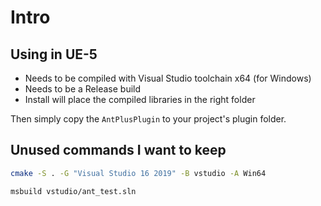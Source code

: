 
# Intro

## Using in UE-5

- Needs to be compiled with Visual Studio toolchain x64 (for Windows)
- Needs to be a Release build
- Install will place the compiled libraries in the right folder

Then simply copy the `AntPlusPlugin` to your project's plugin folder.

## Unused commands I want to keep

```bash
cmake -S . -G "Visual Studio 16 2019" -B vstudio -A Win64
```

```bash
msbuild vstudio/ant_test.sln
```